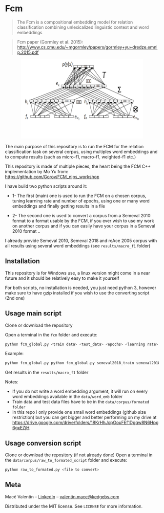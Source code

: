 
# Fcm
>The Fcm is a compositional embedding model for relation classification combining unlexicalized linguistic context
and word embeddings

>Fcm paper (Gormley et al. 2015): http://www.cs.cmu.edu/~mgormley/papers/gormley+yu+dredze.emnlp.2015.pdf

<p align="center">
  <img src="./data/corpus/raw_to_formated_script/notebook/img/fcm_nn.png"
       width="400" height="260">
</p>

The main purpose of this repository is to run the FCM for the relation classification task on several corpus, using multiples word embeddings and to compute results (such as micro-f1, macro-f1, weighted-f1 etc.)

This repository is made of multiple pieces, the heart being the FCM C++ implementation by Mo Yu from: https://github.com/Gorov/FCM_nips_workshop

I have build two python scripts around it:

- 1- The first (main) one is used to run the FCM on a chosen corpus, tuning learning rate and number of epochs, using one or many word embeddings and finally getting results in a file

- 2- The second one is used to convert a corpus from a Semeval 2010 format to a format usable by the FCM, if you ever wish to use my work on another corpus and if you can easily have your corpus in a Semeval 2010 format ..

I already provide Semeval 2010, Semeval 2018 and reAce 2005 corpus with all results using several word embeddings (see ``results/macro_f1`` folder)

## Installation

This repository is for Windows use, a linux version might come in a near future and it should be relatively easy to make it yourself

For both scripts, no installation is needed, you just need python 3, however make sure to have gzip installed if you wish to use the converting script (2nd one)


## Usage main script

Clone or download the repository

Open a terminal in the ``fcm`` folder and execute:
```sh
python fcm_global.py <train data> <test_data> <epochs> <learning rate> [word embeddings]
```
Example:
```sh
python fcm_global.py python fcm_global.py semeval2018_train semeval2018_test 30 0.005
```
Get results in the ``results/macro_f1`` folder

Notes:
- If you do not write a word embedding argument, it will run on every word embeddings available in the ``data/word_emb`` folder
- Train data and test data files have to be in the ``data/corpus/formated folder``
- In this repo I only provide one small word embeddings (github size restriction) but you can get bigger and better performing on my drive at https://drive.google.com/drive/folders/18KrHhJcpOouFEf1Dgqw8N6Hpg6gxEZjH

## Usage conversion script

Clone or download the repository (if not already done)
Open a terminal in the ``data/corpus/raw_to_formated_script`` folder and execute:
```sh
python raw_to_formated.py <file to convert>
```

## Meta

Macé Valentin – [LinkedIn](https://www.linkedin.com/in/valentin-mac%C3%A9-310683165/) – valentin.mace@kedgebs.com

Distributed under the MIT license. See ``LICENSE`` for more information.
